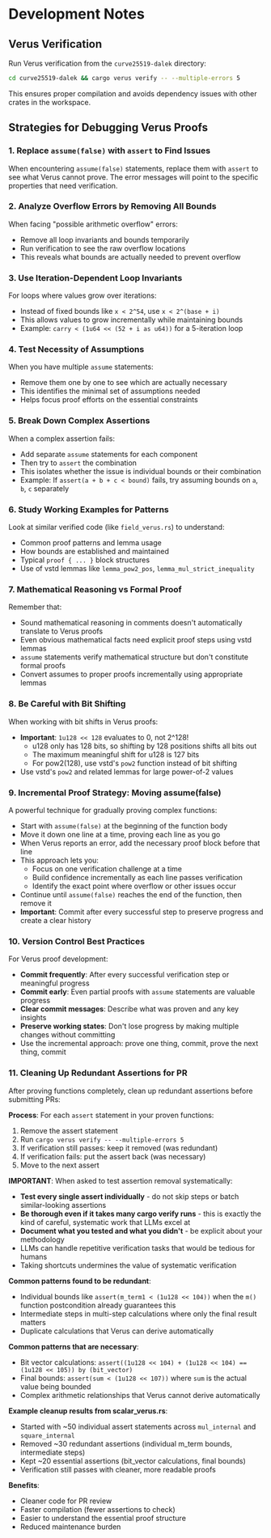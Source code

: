 # Development Notes

## Verus Verification

Run Verus verification from the `curve25519-dalek` directory:
```bash
cd curve25519-dalek && cargo verus verify -- --multiple-errors 5
```

This ensures proper compilation and avoids dependency issues with other crates in the workspace.

## Strategies for Debugging Verus Proofs

### 1. Replace `assume(false)` with `assert` to Find Issues
When encountering `assume(false)` statements, replace them with `assert` to see what Verus cannot prove. The error messages will point to the specific properties that need verification.

### 2. Analyze Overflow Errors by Removing All Bounds
When facing "possible arithmetic overflow" errors:
- Remove all loop invariants and bounds temporarily
- Run verification to see the raw overflow locations
- This reveals what bounds are actually needed to prevent overflow

### 3. Use Iteration-Dependent Loop Invariants
For loops where values grow over iterations:
- Instead of fixed bounds like `x < 2^54`, use `x < 2^(base + i)`
- This allows values to grow incrementally while maintaining bounds
- Example: `carry < (1u64 << (52 + i as u64))` for a 5-iteration loop

### 4. Test Necessity of Assumptions
When you have multiple `assume` statements:
- Remove them one by one to see which are actually necessary
- This identifies the minimal set of assumptions needed
- Helps focus proof efforts on the essential constraints

### 5. Break Down Complex Assertions
When a complex assertion fails:
- Add separate `assume` statements for each component
- Then try to `assert` the combination
- This isolates whether the issue is individual bounds or their combination
- Example: If `assert(a + b + c < bound)` fails, try assuming bounds on `a`, `b`, `c` separately

### 6. Study Working Examples for Patterns
Look at similar verified code (like `field_verus.rs`) to understand:
- Common proof patterns and lemma usage
- How bounds are established and maintained
- Typical `proof { ... }` block structures
- Use of vstd lemmas like `lemma_pow2_pos`, `lemma_mul_strict_inequality`

### 7. Mathematical Reasoning vs Formal Proof
Remember that:
- Sound mathematical reasoning in comments doesn't automatically translate to Verus proofs
- Even obvious mathematical facts need explicit proof steps using vstd lemmas
- `assume` statements verify mathematical structure but don't constitute formal proofs
- Convert assumes to proper proofs incrementally using appropriate lemmas

### 8. Be Careful with Bit Shifting
When working with bit shifts in Verus proofs:
- **Important**: `1u128 << 128` evaluates to 0, not 2^128!
  - u128 only has 128 bits, so shifting by 128 positions shifts all bits out
  - The maximum meaningful shift for u128 is 127 bits
  - For pow2(128), use vstd's `pow2` function instead of bit shifting
- Use vstd's `pow2` and related lemmas for large power-of-2 values

### 9. Incremental Proof Strategy: Moving assume(false)
A powerful technique for gradually proving complex functions:
- Start with `assume(false)` at the beginning of the function body
- Move it down one line at a time, proving each line as you go
- When Verus reports an error, add the necessary proof block before that line
- This approach lets you:
  - Focus on one verification challenge at a time
  - Build confidence incrementally as each line passes verification
  - Identify the exact point where overflow or other issues occur
- Continue until `assume(false)` reaches the end of the function, then remove it
- **Important**: Commit after every successful step to preserve progress and create a clear history

### 10. Version Control Best Practices
For Verus proof development:
- **Commit frequently**: After every successful verification step or meaningful progress
- **Commit early**: Even partial proofs with `assume` statements are valuable progress
- **Clear commit messages**: Describe what was proven and any key insights
- **Preserve working states**: Don't lose progress by making multiple changes without committing
- Use the incremental approach: prove one thing, commit, prove the next thing, commit

### 11. Cleaning Up Redundant Assertions for PR
After proving functions completely, clean up redundant assertions before submitting PRs:

**Process**: For each `assert` statement in your proven functions:
1. Remove the assert statement
2. Run `cargo verus verify -- --multiple-errors 5`
3. If verification still passes: keep it removed (was redundant)
4. If verification fails: put the assert back (was necessary)
5. Move to the next assert

**IMPORTANT**: When asked to test assertion removal systematically:
- **Test every single assert individually** - do not skip steps or batch similar-looking assertions
- **Be thorough even if it takes many cargo verify runs** - this is exactly the kind of careful, systematic work that LLMs excel at
- **Document what you tested and what you didn't** - be explicit about your methodology  
- LLMs can handle repetitive verification tasks that would be tedious for humans
- Taking shortcuts undermines the value of systematic verification

**Common patterns found to be redundant**:
- Individual bounds like `assert(m_term1 < (1u128 << 104))` when the `m()` function postcondition already guarantees this
- Intermediate steps in multi-step calculations where only the final result matters
- Duplicate calculations that Verus can derive automatically

**Common patterns that are necessary**:
- Bit vector calculations: `assert((1u128 << 104) + (1u128 << 104) == (1u128 << 105)) by (bit_vector)`
- Final bounds: `assert(sum < (1u128 << 107))` where `sum` is the actual value being bounded
- Complex arithmetic relationships that Verus cannot derive automatically

**Example cleanup results from scalar_verus.rs**:
- Started with ~50 individual assert statements across `mul_internal` and `square_internal`
- Removed ~30 redundant assertions (individual m_term bounds, intermediate steps)
- Kept ~20 essential assertions (bit_vector calculations, final bounds)
- Verification still passes with cleaner, more readable proofs

**Benefits**:
- Cleaner code for PR review
- Faster compilation (fewer assertions to check)
- Easier to understand the essential proof structure
- Reduced maintenance burden
